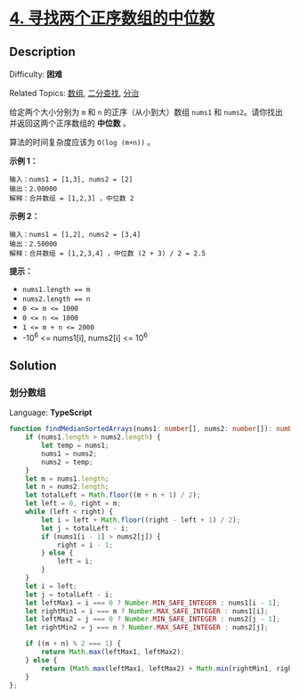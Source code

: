 # [4\. 寻找两个正序数组的中位数](https://leetcode.cn/problems/median-of-two-sorted-arrays/)

## Description

Difficulty: **困难**  

Related Topics: [数组](https://leetcode.cn/tag/array/), [二分查找](https://leetcode.cn/tag/binary-search/), [分治](https://leetcode.cn/tag/divide-and-conquer/)

给定两个大小分别为 `m` 和 `n` 的正序（从小到大）数组 `nums1` 和 `nums2`。请你找出并返回这两个正序数组的 **中位数** 。

算法的时间复杂度应该为 `O(log (m+n))` 。

**示例 1：**

```
输入：nums1 = [1,3], nums2 = [2]
输出：2.00000
解释：合并数组 = [1,2,3] ，中位数 2
```

**示例 2：**

```
输入：nums1 = [1,2], nums2 = [3,4]
输出：2.50000
解释：合并数组 = [1,2,3,4] ，中位数 (2 + 3) / 2 = 2.5
```

**提示：**

* `nums1.length == m`
* `nums2.length == n`
* `0 <= m <= 1000`
* `0 <= n <= 1000`
* `1 <= m + n <= 2000`
* -10<sup>6</sup> <= nums1[i], nums2[i] <= 10<sup>6</sup>

## Solution

### 划分数组

Language: **TypeScript**

```typescript
function findMedianSortedArrays(nums1: number[], nums2: number[]): number {
    if (nums1.length > nums2.length) {
        let temp = nums1;
        nums1 = nums2;
        nums2 = temp;
    }
    let m = nums1.length;
    let n = nums2.length;
    let totalLeft = Math.floor((m + n + 1) / 2);
    let left = 0, right = m;
    while (left < right) {
        let i = left + Math.floor((right - left + 1) / 2);
        let j = totalLeft - i;
        if (nums1[i - 1] > nums2[j]) {
            right = i - 1;
        } else {
            left = i;
        }
    }
    let i = left;
    let j = totalLeft - i;
    let leftMax1 = i === 0 ? Number.MIN_SAFE_INTEGER : nums1[i - 1];
    let rightMin1 = i === m ? Number.MAX_SAFE_INTEGER : nums1[i];
    let leftMax2 = j === 0 ? Number.MIN_SAFE_INTEGER : nums2[j - 1];
    let rightMin2 = j === n ? Number.MAX_SAFE_INTEGER : nums2[j];

    if ((m + n) % 2 === 1) {
        return Math.max(leftMax1, leftMax2);
    } else {
        return (Math.max(leftMax1, leftMax2) + Math.min(rightMin1, rightMin2)) / 2;
    }
};
```
